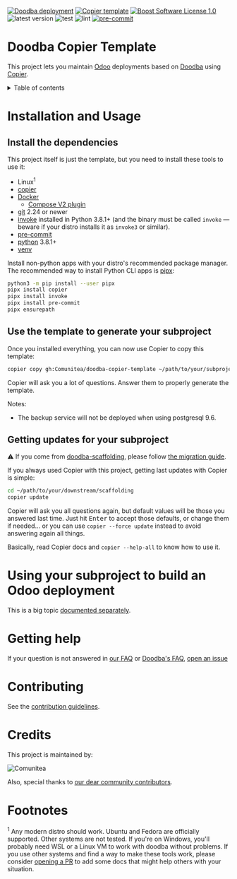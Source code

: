 [![Doodba deployment](https://img.shields.io/badge/deployment-doodba-informational)][doodba]
[![Copier template](https://img.shields.io/badge/template%20engine-copier-informational)][copier]
[![Boost Software License 1.0](https://img.shields.io/badge/license-bsl--1.0-important)](COPYING)
![latest version](https://img.shields.io/github/v/release/Tecnativa/doodba-copier-template?sort=semver)
![test](https://github.com/Tecnativa/doodba-copier-template/workflows/test/badge.svg)
![lint](https://github.com/Tecnativa/doodba-copier-template/workflows/lint/badge.svg)
[![pre-commit](https://img.shields.io/badge/pre--commit-enabled-brightgreen?logo=pre-commit&logoColor=white)](https://pre-commit.com/)

# Doodba Copier Template

This project lets you maintain [Odoo][] deployments based on [Doodba][] using
[Copier][].

<details>
<!-- prettier-ignore-start -->
<!-- START doctoc generated TOC please keep comment here to allow auto update -->
<!-- DON'T EDIT THIS SECTION, INSTEAD RE-RUN doctoc TO UPDATE -->
<summary>Table of contents</summary>

- [Installation and Usage](#installation-and-usage)
  - [Install the dependencies](#install-the-dependencies)
  - [Use the template to generate your subproject](#use-the-template-to-generate-your-subproject)
  - [Getting updates for your subproject](#getting-updates-for-your-subproject)
- [Using your subproject to build an Odoo deployment](#using-your-subproject-to-build-an-odoo-deployment)
- [Getting help](#getting-help)
- [Contributing](#contributing)
- [Credits](#credits)
- [Footnotes](#footnotes)

<!-- END doctoc generated TOC please keep comment here to allow auto update -->
<!-- prettier-ignore-end -->
</details>

# Installation and Usage

## Install the dependencies

This project itself is just the template, but you need to install these tools to use it:

- Linux<sup>1</sup>
- [copier][]
- [Docker](https://docs.docker.com/)
  - [Compose V2 plugin](https://docs.docker.com/compose/)
- [git](https://git-scm.com/) 2.24 or newer
- [invoke](https://www.pyinvoke.org/) installed in Python 3.8.1+ (and the binary must be
  called `invoke` — beware if your distro installs it as `invoke3` or similar).
- [pre-commit](https://pre-commit.com/)
- [python](https://www.python.org/) 3.8.1+
- [venv](https://docs.python.org/3/library/venv.html)

Install non-python apps with your distro's recommended package manager. The recommended
way to install Python CLI apps is [pipx](https://pipxproject.github.io/pipx/):

```bash
python3 -m pip install --user pipx
pipx install copier
pipx install invoke
pipx install pre-commit
pipx ensurepath
```

## Use the template to generate your subproject

Once you installed everything, you can now use Copier to copy this template:

```bash
copier copy gh:Comunitea/doodba-copier-template ~/path/to/your/subproject
```

Copier will ask you a lot of questions. Answer them to properly generate the template.

Notes:

- The backup service will not be deployed when using postgresql 9.6.

## Getting updates for your subproject

⚠️ If you come from
[doodba-scaffolding](https://github.com/Tecnativa/doodba-scaffolding), please follow
[the migration guide](docs/migrating-from-doodba-scaffolding.md).

If you always used Copier with this project, getting last updates with Copier is simple:

```bash
cd ~/path/to/your/downstream/scaffolding
copier update
```

Copier will ask you all questions again, but default values will be those you answered
last time. Just hit <kbd>Enter</kbd> to accept those defaults, or change them if
needed... or you can use `copier --force update` instead to avoid answering again all
things.

Basically, read Copier docs and `copier --help-all` to know how to use it.

# Using your subproject to build an Odoo deployment

This is a big topic [documented separately](docs/daily-usage.md).

# Getting help

If your question is not answered in [our FAQ](docs/faq.md) or
[Doodba's FAQ](https://github.com/Tecnativa/doodba#faq),
[open an issue](CONTRIBUTING.md#issues)

# Contributing

See the [contribution guidelines](CONTRIBUTING.md).

# Credits

This project is maintained by:

![Comunitea](https://comunitea.com/wp-content/uploads/2016/01/logocomunitea3.png)

Also, special thanks to
[our dear community contributors](https://github.com/Tecnativa/doodba-copier-template/graphs/contributors).

# Footnotes

<sup>1</sup> Any modern distro should work. Ubuntu and Fedora are officially supported.
Other systems are not tested. If you're on Windows, you'll probably need WSL or a Linux
VM to work with doodba without problems. If you use other systems and find a way to make
these tools work, please consider [opening a PR](#contributing) to add some docs that
might help others with your situation.

[copier]: https://github.com/pykong/copier
[doodba]: https://github.com/Tecnativa/doodba
[odoo]: https://www.odoo.com/
